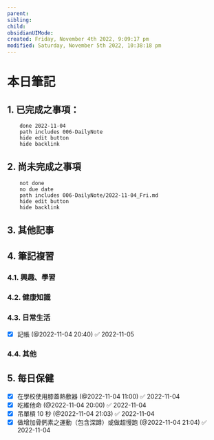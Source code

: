 ```yaml
---
parent: 
sibling: 
child: 
obsidianUIMode: 
created: Friday, November 4th 2022, 9:09:17 pm
modified: Saturday, November 5th 2022, 10:38:18 pm
---
```


# 本日筆記


## 1. 已完成之事項：
```tasks
	done 2022-11-04
	path includes 006-DailyNote
	hide edit button 
	hide backlink
```

## 2. 尚未完成之事項
```tasks
	not done
	no due date
	path includes 006-DailyNote/2022-11-04_Fri.md
	hide edit button 
	hide backlink
```

## 3. 其他記事

## 4. 筆記複習
### 4.1. 興趣、學習

### 4.2. 健康知識

### 4.3. 日常生活
- [x] 記帳 (@2022-11-04 20:40) ✅ 2022-11-05

### 4.4. 其他


## 5. 每日保健
- [x] 在學校使用膝蓋熱敷器 (@2022-11-04 11:00) ✅ 2022-11-04
- [x] 吃維他命 (@2022-11-04 20:00) ✅ 2022-11-04
- [x] 吊單槓 10 秒 (@2022-11-04 21:03) ✅ 2022-11-04
- [x] 做增加骨鈣素之運動（包含深蹲）或做超慢跑 (@2022-11-04 21:04) ✅ 2022-11-04